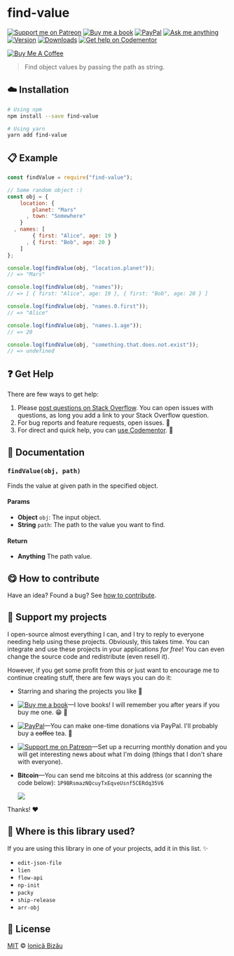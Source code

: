 <!-- Please do not edit this file. Edit the `blah` field in the `package.json` instead. If in doubt, open an issue. -->


















# find-value

 [![Support me on Patreon][badge_patreon]][patreon] [![Buy me a book][badge_amazon]][amazon] [![PayPal][badge_paypal_donate]][paypal-donations] [![Ask me anything](https://img.shields.io/badge/ask%20me-anything-1abc9c.svg)](https://github.com/IonicaBizau/ama) [![Version](https://img.shields.io/npm/v/find-value.svg)](https://www.npmjs.com/package/find-value) [![Downloads](https://img.shields.io/npm/dt/find-value.svg)](https://www.npmjs.com/package/find-value) [![Get help on Codementor](https://cdn.codementor.io/badges/get_help_github.svg)](https://www.codementor.io/johnnyb?utm_source=github&utm_medium=button&utm_term=johnnyb&utm_campaign=github)

<a href="https://www.buymeacoffee.com/H96WwChMy" target="_blank"><img src="https://www.buymeacoffee.com/assets/img/custom_images/yellow_img.png" alt="Buy Me A Coffee"></a>







> Find object values by passing the path as string.

















## :cloud: Installation

```sh
# Using npm
npm install --save find-value

# Using yarn
yarn add find-value
```













## :clipboard: Example



```js
const findValue = require("find-value");

// Some random object :)
const obj = {
    location: {
        planet: "Mars"
      , town: "Somewhere"
    }
  , names: [
        { first: "Alice", age: 19 }
      , { first: "Bob", age: 20 }
    ]
};

console.log(findValue(obj, "location.planet"));
// => "Mars"

console.log(findValue(obj, "names"));
// => [ { first: "Alice", age: 19 }, { first: "Bob", age: 20 } ]

console.log(findValue(obj, "names.0.first"));
// => "Alice"

console.log(findValue(obj, "names.1.age"));
// => 20

console.log(findValue(obj, "something.that.does.not.exist"));
// => undefined
```











## :question: Get Help

There are few ways to get help:



 1. Please [post questions on Stack Overflow](https://stackoverflow.com/questions/ask). You can open issues with questions, as long you add a link to your Stack Overflow question.
 2. For bug reports and feature requests, open issues. :bug:
 3. For direct and quick help, you can [use Codementor](https://www.codementor.io/johnnyb). :rocket:





## :memo: Documentation


### `findValue(obj, path)`
Finds the value at given path in the specified object.

#### Params

- **Object** `obj`: The input object.
- **String** `path`: The path to the value you want to find.

#### Return
- **Anything** The path value.














## :yum: How to contribute
Have an idea? Found a bug? See [how to contribute][contributing].


## :sparkling_heart: Support my projects
I open-source almost everything I can, and I try to reply to everyone needing help using these projects. Obviously,
this takes time. You can integrate and use these projects in your applications *for free*! You can even change the source code and redistribute (even resell it).

However, if you get some profit from this or just want to encourage me to continue creating stuff, there are few ways you can do it:


 - Starring and sharing the projects you like :rocket:
 - [![Buy me a book][badge_amazon]][amazon]—I love books! I will remember you after years if you buy me one. :grin: :book:
 - [![PayPal][badge_paypal]][paypal-donations]—You can make one-time donations via PayPal. I'll probably buy a ~~coffee~~ tea. :tea:
 - [![Support me on Patreon][badge_patreon]][patreon]—Set up a recurring monthly donation and you will get interesting news about what I'm doing (things that I don't share with everyone).
 - **Bitcoin**—You can send me bitcoins at this address (or scanning the code below): `1P9BRsmazNQcuyTxEqveUsnf5CERdq35V6`

    ![](https://i.imgur.com/z6OQI95.png)


Thanks! :heart:
















## :dizzy: Where is this library used?
If you are using this library in one of your projects, add it in this list. :sparkles:

 - `edit-json-file`
 - `lien`
 - `flow-api`
 - `np-init`
 - `packy`
 - `ship-release`
 - `arr-obj`











## :scroll: License

[MIT][license] © [Ionică Bizău][website]






[license]: /LICENSE
[website]: https://ionicabizau.net
[contributing]: /CONTRIBUTING.md
[docs]: /DOCUMENTATION.md
[badge_patreon]: https://ionicabizau.github.io/badges/patreon.svg
[badge_amazon]: https://ionicabizau.github.io/badges/amazon.svg
[badge_paypal]: https://ionicabizau.github.io/badges/paypal.svg
[badge_paypal_donate]: https://ionicabizau.github.io/badges/paypal_donate.svg
[patreon]: https://www.patreon.com/ionicabizau
[amazon]: http://amzn.eu/hRo9sIZ
[paypal-donations]: https://www.paypal.com/cgi-bin/webscr?cmd=_s-xclick&hosted_button_id=RVXDDLKKLQRJW
